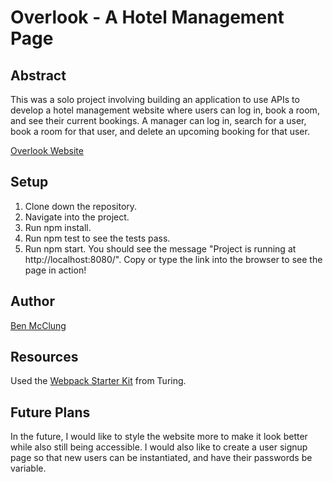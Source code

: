 # Overlook - A Hotel Management Page

## Abstract

This was a solo project involving building an application to use APIs to develop a hotel management website where users can log in, book a room, and see their current bookings. A manager can log in, search for a user, book a room for that user, and delete an upcoming booking for that user. 

[Overlook Website](https://aurumvalian.github.io/Overlook/)

## Setup

1. Clone down the repository.
2. Navigate into the project.
3. Run npm install.
4. Run npm test to see the tests pass.
5. Run npm start. You should see the message "Project is running at http://localhost:8080/". Copy or type the link into the browser to see the page in action!

## Author

[Ben McClung](https://github.com/AurumValian)

## Resources

Used the [Webpack Starter Kit](https://github.com/turingschool-examples/webpack-starter-kit) from Turing.

## Future Plans

In the future, I would like to style the website more to make it look better while also still being accessible.
I would also like to create a user signup page so that new users can be instantiated, and have their passwords be variable.
